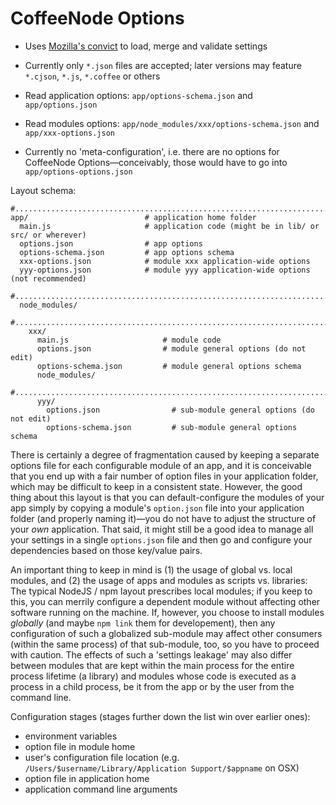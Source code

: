 





# CoffeeNode Options

* Uses [Mozilla's convict](https://github.com/mozilla/node-convict) to load, merge and validate settings

* Currently only `*.json` files are accepted; later versions may feature `*.cjson`, `*.js`, `*.coffee` or
  others

* Read application options: `app/options-schema.json` and `app/options.json`

* Read modules options: `app/node_modules/xxx/options-schema.json` and `app/xxx-options.json`

* Currently no 'meta-configuration', i.e. there are no options for CoffeeNode Options—conceivably, those
  would have to go into `app/options-options.json`


Layout schema:

    #............................................................................................
    app/                          # application home folder
      main.js                     # application code (might be in lib/ or src/ or wherever)
      options.json                # app options
      options-schema.json         # app options schema
      xxx-options.json            # module xxx application-wide options
      yyy-options.json            # module yyy application-wide options (not recommended)
      #..........................................................................................
      node_modules/
        #........................................................................................
        xxx/
          main.js                     # module code
          options.json                # module general options (do not edit)
          options-schema.json         # module general options schema
          node_modules/
          #......................................................................................
          yyy/
            options.json                # sub-module general options (do not edit)
            options-schema.json         # sub-module general options schema



There is certainly a degree of fragmentation caused by keeping a separate options file for each configurable
module of an app, and it is conceivable that you end up with a fair number of option files in your
application folder, which may be difficult to keep in a consistent state. However, the good thing about this
layout is that you can default-configure the modules of your app simply by copying a module's `option.json`
file into your application folder (and properly naming it)—you do not have to adjust the structure of your
*own* application. That said, it might still be a good idea to manage all your settings in a single
`options.json` file and then go and configure your dependencies based on those key/value pairs.

An important thing to keep in mind is (1) the usage of global vs. local modules, and (2) the usage of apps
and modules as scripts vs. libraries: The typical NodeJS / npm layout prescribes local modules; if you keep
to this, you can merrily configure a dependent module without affecting other software running on the
machine. If, however, you choose to install modules *globally* (and maybe `npm link` them for developement),
then any configuration of such a globalized sub-module may affect other consumers (within the same process)
of that sub-module, too, so you have to proceed with caution. The effects of such a 'settings leakage' may
also differ between modules that are kept within the main process for the entire process lifetime (a
library) and modules whose code is executed as a process in a child process, be it from the app or by the
user from the command line.

Configuration stages (stages further down the list win over earlier ones):

* environment variables
* option file in module home
* user's configuration file location (e.g. `/Users/$username/Library/Application Support/$appname` on OSX)
* option file in application home
* application command line arguments























